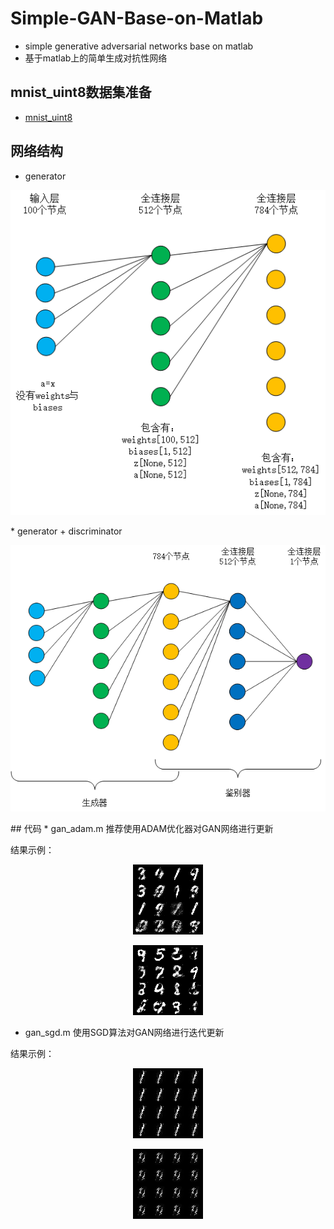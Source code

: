 # Simple-GAN-Base-on-Matlab
* simple generative adversarial networks base on matlab 
* 基于matlab上的简单生成对抗性网络
## mnist_uint8数据集准备
* [mnist_uint8](https://github.com/rasmusbergpalm/DeepLearnToolbox/blob/master/data/mnist_uint8.mat)
## 网络结构
* generator 
<p align="center">
  <img src="https://github.com/JZhaoCH/Simple-GAN-Base-on-Matlab/blob/master/readme%20images/5.png"/>
</p>
* generator + discriminator
<p align="center">
  <img src="https://github.com/JZhaoCH/Simple-GAN-Base-on-Matlab/blob/master/readme%20images/6.png"/>
</p>
## 代码
* gan_adam.m
推荐使用ADAM优化器对GAN网络进行更新

结果示例：

<p align="center">
  <img src="https://github.com/JZhaoCH/Simple-GAN-Base-on-Matlab/blob/master/readme%20images/1.png"/>
</p>

<p align="center">
  <img src="https://github.com/JZhaoCH/Simple-GAN-Base-on-Matlab/blob/master/readme%20images/2.png"/>
</p>

* gan_sgd.m
使用SGD算法对GAN网络进行迭代更新

结果示例：

<p align="center">
  <img src="https://github.com/JZhaoCH/Simple-GAN-Base-on-Matlab/blob/master/readme%20images/3.png"/>
</p>

<p align="center">
  <img src="https://github.com/JZhaoCH/Simple-GAN-Base-on-Matlab/blob/master/readme%20images/4.png"/>
</p>
